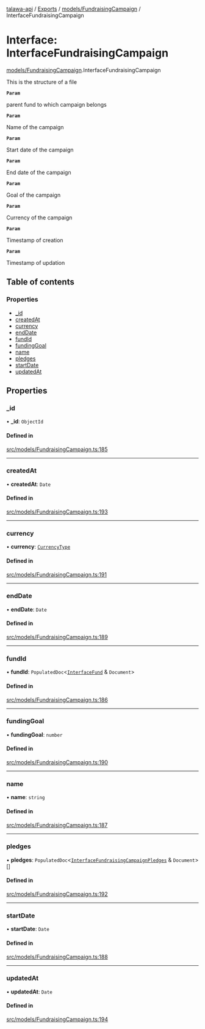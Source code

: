 [talawa-api](../README.md) / [Exports](../modules.md) / [models/FundraisingCampaign](../modules/models_FundraisingCampaign.md) / InterfaceFundraisingCampaign

# Interface: InterfaceFundraisingCampaign

[models/FundraisingCampaign](../modules/models_FundraisingCampaign.md).InterfaceFundraisingCampaign

This is the structure of a file

**`Param`**

parent fund to which campaign belongs

**`Param`**

Name of the campaign

**`Param`**

Start date of the campaign

**`Param`**

End date of the campaign

**`Param`**

Goal of the campaign

**`Param`**

Currency of the campaign

**`Param`**

Timestamp of creation

**`Param`**

Timestamp of updation

## Table of contents

### Properties

- [\_id](models_FundraisingCampaign.InterfaceFundraisingCampaign.md#_id)
- [createdAt](models_FundraisingCampaign.InterfaceFundraisingCampaign.md#createdat)
- [currency](models_FundraisingCampaign.InterfaceFundraisingCampaign.md#currency)
- [endDate](models_FundraisingCampaign.InterfaceFundraisingCampaign.md#enddate)
- [fundId](models_FundraisingCampaign.InterfaceFundraisingCampaign.md#fundid)
- [fundingGoal](models_FundraisingCampaign.InterfaceFundraisingCampaign.md#fundinggoal)
- [name](models_FundraisingCampaign.InterfaceFundraisingCampaign.md#name)
- [pledges](models_FundraisingCampaign.InterfaceFundraisingCampaign.md#pledges)
- [startDate](models_FundraisingCampaign.InterfaceFundraisingCampaign.md#startdate)
- [updatedAt](models_FundraisingCampaign.InterfaceFundraisingCampaign.md#updatedat)

## Properties

### \_id

• **\_id**: `ObjectId`

#### Defined in

[src/models/FundraisingCampaign.ts:185](https://github.com/PalisadoesFoundation/talawa-api/blob/0deccac/src/models/FundraisingCampaign.ts#L185)

___

### createdAt

• **createdAt**: `Date`

#### Defined in

[src/models/FundraisingCampaign.ts:193](https://github.com/PalisadoesFoundation/talawa-api/blob/0deccac/src/models/FundraisingCampaign.ts#L193)

___

### currency

• **currency**: [`CurrencyType`](../enums/models_FundraisingCampaign.CurrencyType.md)

#### Defined in

[src/models/FundraisingCampaign.ts:191](https://github.com/PalisadoesFoundation/talawa-api/blob/0deccac/src/models/FundraisingCampaign.ts#L191)

___

### endDate

• **endDate**: `Date`

#### Defined in

[src/models/FundraisingCampaign.ts:189](https://github.com/PalisadoesFoundation/talawa-api/blob/0deccac/src/models/FundraisingCampaign.ts#L189)

___

### fundId

• **fundId**: `PopulatedDoc`\<[`InterfaceFund`](models_Fund.InterfaceFund.md) & `Document`\>

#### Defined in

[src/models/FundraisingCampaign.ts:186](https://github.com/PalisadoesFoundation/talawa-api/blob/0deccac/src/models/FundraisingCampaign.ts#L186)

___

### fundingGoal

• **fundingGoal**: `number`

#### Defined in

[src/models/FundraisingCampaign.ts:190](https://github.com/PalisadoesFoundation/talawa-api/blob/0deccac/src/models/FundraisingCampaign.ts#L190)

___

### name

• **name**: `string`

#### Defined in

[src/models/FundraisingCampaign.ts:187](https://github.com/PalisadoesFoundation/talawa-api/blob/0deccac/src/models/FundraisingCampaign.ts#L187)

___

### pledges

• **pledges**: `PopulatedDoc`\<[`InterfaceFundraisingCampaignPledges`](models_FundraisingCampaignPledge.InterfaceFundraisingCampaignPledges.md) & `Document`\>[]

#### Defined in

[src/models/FundraisingCampaign.ts:192](https://github.com/PalisadoesFoundation/talawa-api/blob/0deccac/src/models/FundraisingCampaign.ts#L192)

___

### startDate

• **startDate**: `Date`

#### Defined in

[src/models/FundraisingCampaign.ts:188](https://github.com/PalisadoesFoundation/talawa-api/blob/0deccac/src/models/FundraisingCampaign.ts#L188)

___

### updatedAt

• **updatedAt**: `Date`

#### Defined in

[src/models/FundraisingCampaign.ts:194](https://github.com/PalisadoesFoundation/talawa-api/blob/0deccac/src/models/FundraisingCampaign.ts#L194)
